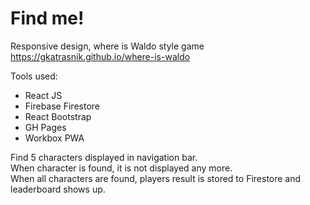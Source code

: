 # Find me!

Responsive design, where is Waldo style game\
https://gkatrasnik.github.io/where-is-waldo

Tools used:
- React JS
- Firebase Firestore
- React Bootstrap
- GH Pages
- Workbox PWA

Find 5 characters displayed in navigation bar.\
When character is found, it is not displayed any more.\
When all characters are found, players result is stored to Firestore and leaderboard shows up.
